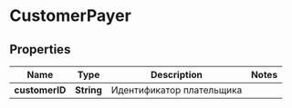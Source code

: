 # CustomerPayer

## Properties
Name | Type | Description | Notes
------------ | ------------- | ------------- | -------------
**customerID** | **String** | Идентификатор плательщика | 
